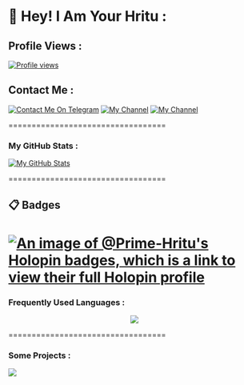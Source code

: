 # 👋 Hey! I Am Your Hritu :
## Profile Views :
[![Profile views](https://komarev.com/ghpvc/?username=xD-Botzz&label=Profile%20views&style=for-the-badge)](https://github.com/Prime-Hritu)

## Contact Me :

[![Contact Me On Telegram](https://img.shields.io/badge/Contact-2CA5E0?style=for-the-badge&logo=telegram&logoColor=white)](https://t.me/Prime_Hritu) [![My Channel](https://img.shields.io/badge/Channel-2CA5E0?style=for-the-badge&logo=telegram&logoColor=white)](https://t.me/Private_Bots) [![My Channel](https://img.shields.io/badge/Contact%20Bot-2CA5E0?style=for-the-badge&logo=telegram&logoColor=white)](https://t.me/PrivateHelpXBot)

==================================
### My GitHub Stats :
[![My GitHub Stats](https://github-readme-stats.vercel.app/api/?username=Prime-Hritu&count_private=true&showicons=true&theme=tokyonight)]()

==================================
## 📋 Badges
[![An image of @Prime-Hritu's Holopin badges, which is a link to view their full Holopin profile](https://holopin.me/xditya)](https://holopin.io/@Prime-Hritu)
==================================

### Frequently Used Languages :

<p align="center">
<img src="https://github-readme-stats.vercel.app/api/top-langs/?username=Prime-Hritu&langs_count=5&theme=tokyonight">
</p>
==================================

### Some Projects :
  
<a href="https://github.com/Prime-Hritu/image2pdf-Bot"> 
   <img src="https://github-readme-stats.vercel.app/api/pin/?username=Prime-Hritu&repo=image2pdf-Bot&cache_seconds=86400&theme=gotham"> 
 </a>